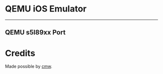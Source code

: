 # QEMU iOS Emulator
--------------------
## QEMU s5l89xx Port



# Credits
Made possible by [cmw](https://github.com/cmwdotme/).
